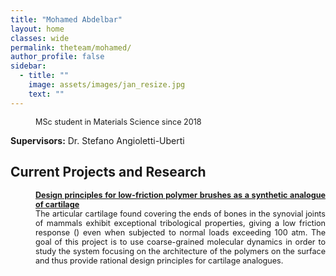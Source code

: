 ```yaml
---
title: "Mohamed Abdelbar"
layout: home
classes: wide
permalink: theteam/mohamed/
author_profile: false
sidebar:
  - title: ""
    image: assets/images/jan_resize.jpg
    text: ""
---
```

<p style="margin-left: 40px; font-size:90%"> MSc student in Materials Science since 2018 <br /> 
    
  <strong>Supervisors:</strong> Dr. Stefano Angioletti-Uberti <br />
  
  
## Current Projects and Research
<p style="margin-left: 40px; font-size:90%" align="justify">  <a href="https://fionasander.github.io/softnanolab/research/bioinspiredmaterials/">  <strong>Design principles for low-friction polymer brushes as a synthetic analogue of cartilage
</strong> </a> <br />  The articular cartilage found covering the ends of bones in the synovial joints of mammals exhibit exceptional tribological properties, giving a low friction response () even when subjected to normal loads exceeding 100 atm. The goal of this project is to use coarse-grained molecular dynamics in order to study the system focusing on the architecture of the polymers on the surface and thus provide rational design principles for cartilage analogues.  </p>




